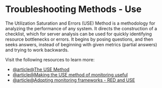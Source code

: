# Troubleshooting Methods - Use

The Utilization Saturation and Errors (USE) Method is a methodology for analyzing the performance of any system. It directs the construction of a checklist, which for server analysis can be used for quickly identifying resource bottlenecks or errors. It begins by posing questions, and then seeks answers, instead of beginning with given metrics (partial answers) and trying to work backwards.

Visit the following resources to learn more:

- [@article@The USE Method](https://www.brendangregg.com/usemethod.html)
- [@article@Making the USE method of monitoring useful](https://www.infoworld.com/article/2270621/making-the-use-method-of-monitoring-useful.html)
- [@article@Adopting monitoring frameworks - RED and USE ](https://lantern.splunk.com/Observability/Product_Tips/Observability_Cloud/Adopting_monitoring_frameworks_-_RED_and_USE)